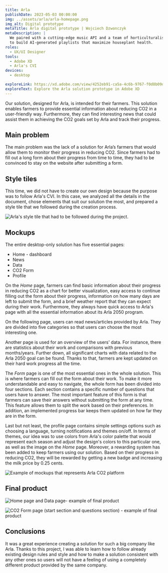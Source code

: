 ```yaml
---
title: Arla
publishDate: 2023-05-03 00:00:00
img: ../assets/arla/arla-homepage.png
img_alt: Digital prototype
metaTitle: Arla digital prototype | Wojciech Dzwonczyk
metaDescription: |
  We paired with a cutting-edge music API and a team of horticulturalists
  to build AI-generated playlists that maximize houseplant health.
roles:
  - UX/UI Designer
tools:
  - Adobe XD
  - Arla's CVI
devices:
  - desktop

exploreLink: https://xd.adobe.com/view/4252eb91-ca5a-4c6b-9767-f0d8b09da18c-1701/?fullscreen
exploreText: Explore the Arla solution prototype in Adobe XD
---
```


Our solution, designed for Arla, is intended for their farmers. This solution enables farmers to provide essential information about reducing CO2 in a user-friendly way. Furthermore, they can find interesting news that could assist them in achieving the CO2 goals set by Arla and track their progress.

## Main problem

The main problem was the lack of a solution for Arla’s farmers that would allow them to monitor their progress in reducing CO2. Since farmers had to fill out a long form about their progress from time to time, they had to be convinced to stay on the website after submitting a form.

## Style tiles

This time, we did not have to create our own design because the purpose was to follow Arla's CVI. In this case, we analyzed all the details in the document, chose elements that suit our solution the most, and prepared a style tile that we followed during the creation process.

![Arla's style tile that had to be followed during the project.](../assets/arla/arla-style-tile.jpg)

## Mockups
The entire desktop-only solution has five essential pages:
- Home - dashboard
- News
- Data
- CO2 Form
- Profile

On the *Home* page, farmers can find basic information about their progress in reducing CO2 as a chart for better visualization, easy access to continue filling out the form about their progress, information on how many days are left to submit the form, and a brief weather report that they can expect during their work. Furthermore, they always have quick access to Arla's page with all the essential information about its Arla 2050 program.

On the following page, users can read news/articles provided by Arla. They are divided into five categories so that users can choose the most interesting one.
                
Another page is used for an overview of the users' data. For instance, there are statistics about their work and comparisons with previous months/years. Further down, all significant charts with data related to the Arla 2050 goal can be found. Thanks to that, farmers are kept updated on their hard work progress all the time.

The *Form* page is one of the most essential ones in the whole solution. This is where farmers can fill out the form about their work. To make it more understandable and easy to navigate, the whole form has been divided into four sections. Each section contains a specific number of questions that users have to answer. The most important feature of this form is that farmers can save their answers without submitting the form at any time. This feature allows them to split the work based on their preferences. In addition, an implemented progress bar keeps them updated on how far they are in the form.

Last but not least, the profile page contains simple settings options such as choosing a language, turning notifications and themes on/off. In terms of themes, our idea was to use colors from Arla's color palette that would represent each season and adjust the design's colors to this particular one, as well as the image on the *Home* page. Moreover, a rewarding system has been added to keep farmers using our solution. Based on their progress in reducing CO2, they will be rewarded by getting a new badge and increasing the milk price by 0.25 cents.

![Example of mockups that represents Arla CO2 platform](../assets/arla/arla-mockups.jpg)

## Final product

![Home page and Data page- example of final product](../assets/arla/arla-mockups-home-data.jpg)

![CO2 Form page (start section and questions section) - example of final product](../assets/arla/arla-mockups-forms.jpg)

## Conclusions

It was a great experience creating a solution for such a big company like Arla. Thanks to this project, I was able to learn how to follow already existing design rules and style and how to make a solution consistent with any other ones so users will not have a feeling of using a completely different product provided by the same company.
